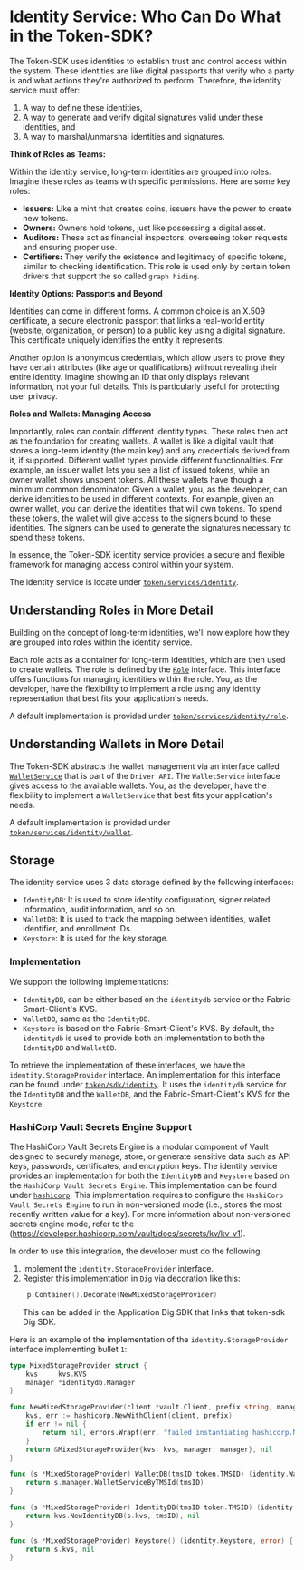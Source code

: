 # Identity Service: Who Can Do What in the Token-SDK?

The Token-SDK uses identities to establish trust and control access within the system. 
These identities are like digital passports that verify who a party is and what actions they're authorized to perform.
Therefore, the identity service must offer:
1. A way to define these identities, 
2. A way to generate and verify digital signatures valid under these identities, and
3. A way to marshal/unmarshal identities and signatures.

**Think of Roles as Teams:**

Within the identity service, long-term identities are grouped into roles. 
Imagine these roles as teams with specific permissions. 
Here are some key roles:

* **Issuers:** Like a mint that creates coins, issuers have the power to create new tokens.
* **Owners:** Owners hold tokens, just like possessing a digital asset.
* **Auditors:** These act as financial inspectors, overseeing token requests and ensuring proper use.
* **Certifiers:** They verify the existence and legitimacy of specific tokens, similar to checking identification.
This role is used only by certain token drivers that support the so called `graph hiding`.

**Identity Options: Passports and Beyond**

Identities can come in different forms. 
A common choice is an X.509 certificate, a secure electronic passport that links a real-world entity (website, organization, or person) to a public key using a digital signature. 
This certificate uniquely identifies the entity it represents.

Another option is anonymous credentials, which allow users to prove they have certain attributes (like age or qualifications) without revealing their entire identity. 
Imagine showing an ID that only displays relevant information, not your full details. 
This is particularly useful for protecting user privacy.

**Roles and Wallets: Managing Access**

Importantly, roles can contain different identity types. 
These roles then act as the foundation for creating wallets. 
A wallet is like a digital vault that stores a long-term identity (the main key) and any credentials derived from it, if supported. 
Different wallet types provide different functionalities. 
For example, an issuer wallet lets you see a list of issued tokens, while an owner wallet shows unspent tokens.
All these wallets have though a minimum common denominator: 
Given a wallet, you, as the developer, can derive identities to be used in different contexts.
For example, given an owner wallet, you can derive the identities that will own tokens. 
To spend these tokens, the wallet will give access to the signers bound to these identities.
The signers can be used to generate the signatures necessary to spend these tokens.

In essence, the Token-SDK identity service provides a secure and flexible framework for managing access control within your system.

The identity service is locate under [`token/services/identity`](./../../token/services/identity).

## Understanding Roles in More Detail

Building on the concept of long-term identities, we'll now explore how they are grouped into roles within the identity service.

Each role acts as a container for long-term identities, which are then used to create wallets. 
The role is defined by the [`Role`](./../../token/services/identity/roles.go) interface.
This interface offers functions for managing identities within the role. 
You, as the developer, have the flexibility to implement a role using any identity representation that best fits your application's needs. 

A default implementation is provided under [`token/services/identity/role`](./../../token/services/identity/role).

## Understanding Wallets in More Detail

The Token-SDK abstracts the wallet management via an interface called [`WalletService`](./../../token/driver/wallet.go) that is part of the `Driver API`.
The `WalletService` interface gives access to the available wallets.
You, as the developer, have the flexibility to implement a `WalletService` that best fits your application's needs.

A default implementation is provided under [`token/services/identity/wallet`](./../../token/services/identity/wallet).

## Storage

The identity service uses 3 data storage defined by the following interfaces:
- `IdentityDB`: It is used to store identity configuration, signer related information, audit information, and so on.
- `WalletDB`: It is used to track the mapping between identities, wallet identifier, and enrollment IDs.
- `Keystore`: It is used for the key storage.

### Implementation

We support the following implementations:
- `IdentityDB`, can be either based on the `identitydb` service or the Fabric-Smart-Client's KVS.
- `WalletDB`, same as the `IdentityDB`.
- `Keystore` is based on the Fabric-Smart-Client's KVS.
By default, the `identitydb` is used to provide both an implementation to both the `IdentityDB` and `WalletDB`.

To retrieve the implementation of these interfaces, we have the `identity.StorageProvider` interface.
An implementation for this interface can be found under [`token/sdk/identity`](./../../token/sdk/identity).
It uses the `identitydb` service for the `IdentityDB` and the `WalletDB`, and the Fabric-Smart-Client's KVS for the `Keystore`.

### HashiCorp Vault Secrets Engine Support

The HashiCorp Vault Secrets Engine is a modular component of Vault designed to securely manage, store, or generate sensitive data such as API keys, passwords, certificates, and encryption keys.
The identity service provides an implementation for both the `IdentityDB` and `Keystore` based on the `HashiCorp Vault Secrets Engine`.
This implementation can be found under [`hashicorp`](./../../token/services/identity/storage/kvs/hashicorp).
This implementation requires to configure the `HashiCorp Vault Secrets Engine` to run in non-versioned mode (i.e., stores the most recently written value for a key). 
For more information about non-versioned secrets engine mode, refer to the (https://developer.hashicorp.com/vault/docs/secrets/kv/kv-v1).

In order to use this integration, the developer must do the following:
1. Implement the `identity.StorageProvider` interface. 
2. Register this implementation in [`Dig`](https://github.com/hyperledger-labs/fabric-smart-client/blob/main/docs/sdk.md) via decoration like this:
   ```go
    p.Container().Decorate(NewMixedStorageProvider)
   ```
   This can be added in the Application Dig SDK that links that token-sdk Dig SDK.

Here is an example of the implementation of the `identity.StorageProvider` interface implementing bullet `1`:

```go
type MixedStorageProvider struct {
	kvs     kvs.KVS
	manager *identitydb.Manager
}

func NewMixedStorageProvider(client *vault.Client, prefix string, manager *identitydb.Manager) (*MixedStorageProvider, error) {
	kvs, err := hashicorp.NewWithClient(client, prefix)
	if err != nil {
		return nil, errors.Wrapf(err, "failed instantiating hashicorp.NewWithClient")
	}
	return &MixedStorageProvider{kvs: kvs, manager: manager}, nil
}

func (s *MixedStorageProvider) WalletDB(tmsID token.TMSID) (identity.WalletDB, error) {
	return s.manager.WalletServiceByTMSId(tmsID)
}

func (s *MixedStorageProvider) IdentityDB(tmsID token.TMSID) (identity.IdentityDB, error) {
	return kvs.NewIdentityDB(s.kvs, tmsID), nil
}

func (s *MixedStorageProvider) Keystore() (identity.Keystore, error) {
	return s.kvs, nil
}
```

 